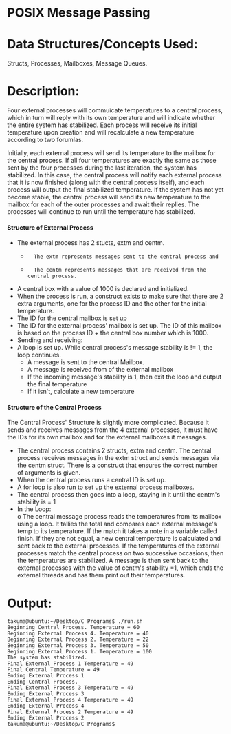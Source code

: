 # POSIX Message Passing


# Data Structures/Concepts Used:
Structs, Processes, Mailboxes, Message Queues.


# Description:
Four external processes will commuicate temperatures to a central process, which in turn will reply with its own temperature
and will indicate whether the entire system has stabilized. Each process will receive its initial temperature upon creation
and will recalculate a new temperature according to two forumlas.

Initially, each external process will send its temperature to the mailbox for the central process. If all four temperatures
are exactly the same as those sent by the four processes during the last iteration, the system has stabilized. In this case, 
the central process will notify each external process that it is now finished (along with the central process itself), and 
each process will output the final stabilized temperature. If the system has not yet become stable, the central process
will send its new temperature to the mailbox for each of the outer processes and await their replies. The processes will 
continue to run until the temperature has stabilized.

#### Structure of External Process
*   The external process has 2 stucts, extm and centm.
    +   	The extm represents messages sent to the central process and 
    +	    The centm represents messages that are received from the central process.
*	A central box with a value of 1000 is declared and initialized.
*	When the process is run, a construct exists to make sure that there are 2 extra arguments, one for the process ID and the other for the initial temperature.
*	The ID for the central mailbox is set up
*	The ID for the external process' mailbox is set up. The ID of this mailbox is based on the process ID + the central box number which is 1000.
*	Sending and receiving: 
*	A loop is set up. While central process's message stability is != 1, the loop continues.  
    *	A message is sent to the central Mailbox.
    *	A message is received from of the external mailbox
    *	If the incoming message's stability is 1, then exit the loop and output the final temperature
    *	If it isn't, calculate a new temperature

#### Structure of the Central Process        
The Central Process' Structure is slightly more complicated. Because it sends and receives messages from  the 4 external processes, it must have the IDs for its own mailbox and for the external mailboxes it messages.
*	The central process contains 2 structs, extm and centm. The central process receives messages in the extm struct and sends messages via the centm struct. There is a construct that ensures the correct number of arguments is given.
*	When the central process runs a central ID is set up. 
*	A for loop is also run to set up the external process mailboxes.
*	The central process then goes into a loop, staying in it until the centm's stability is = 1
*	In the Loop:  
    o	The central message process reads the temperatures from its mailbox using a loop. It tallies the total and compares each external message's temp to its temperature. If the match it takes a note in a variable called finish. If they are not equal, a new central temperature is calculated and sent back to the external processes. If the temperatures of the external processes match the central process on two successive occasions, then the temperatures are stabilized. A message is then sent back to the external processes with the value of centm's stability =1, which ends the external threads and has them print out their temperatures.





# Output:
	takuma@ubuntu:~/Desktop/C Programs$ ./run.sh   
	Beginning Central Process. Temperature = 60   
	Beginning External Process 4. Temperature = 40   
	Beginning External Process 2. Temperature = 22   
	Beginning External Process 3. Temperature = 50   
	Beginning External Process 1. Temperature = 100   
	The system has stabilized.  
	Final External Process 1 Temperature = 49   
	Final Central Temperature = 49  
	Ending External Process 1   
	Ending Central Process.   
	Final External Process 3 Temperature = 49  
	Ending External Process 3   
	Final External Process 4 Temperature = 49  
	Ending External Process 4   
	Final External Process 2 Temperature = 49  
	Ending External Process 2   
	takuma@ubuntu:~/Desktop/C Programs$   

